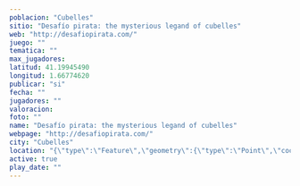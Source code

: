 ```yaml
---
poblacion: "Cubelles"
sitio: "Desafío pirata: the mysterious legand of cubelles"
web: "http://desafiopirata.com/"
juego: ""
tematica: ""
max_jugadores: 
latitud: 41.19945490
longitud: 1.66774620
publicar: "si"
fecha: ""
jugadores: ""
valoracion: 
foto: ""
name: "Desafío pirata: the mysterious legand of cubelles"
webpage: "http://desafiopirata.com/"
city: "Cubelles"
location: "{\"type\":\"Feature\",\"geometry\":{\"type\":\"Point\",\"coordinates\":[\"41,19945490\",\"1,66774620\"]}}"
active: true
play_date: ""
---
```

